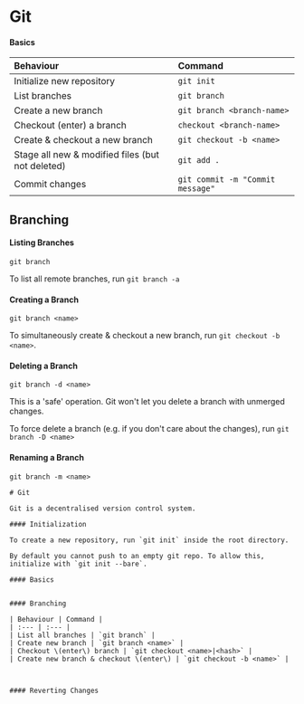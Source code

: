 # Git

#### Basics

| Behaviour | Command |
| :--- | :--- |
| Initialize new repository | `git init` |
| List branches | `git branch` |
| Create a new branch | `git branch <branch-name>` |
| Checkout \(enter\) a branch | `checkout <branch-name>` |
| Create & checkout a new branch | `git checkout -b <name>` |
| Stage all new & modified files \(but not deleted\) | `git add .` |
| Commit changes | `git commit -m "Commit message"` |

## Branching

#### Listing Branches

```
git branch
```

To list all remote branches, run `git branch -a`

#### Creating a Branch

```
git branch <name>
```

To simultaneously create & checkout a new branch, run `git checkout -b <name>`.

#### Deleting a Branch

```
git branch -d <name>
```

This is a 'safe' operation. Git won't let you delete a branch with unmerged changes.

To force delete a branch \(e.g. if you don't care about the changes\), run `git branch -D <name>`

#### Renaming a Branch

```
git branch -m <name>
```





```
# Git
```

    Git is a decentralised version control system.

    #### Initialization

    To create a new repository, run `git init` inside the root directory.

    By default you cannot push to an empty git repo. To allow this, initialize with `git init --bare`.

    #### Basics


    #### Branching

    | Behaviour | Command |
    | :--- | :--- |
    | List all branches | `git branch` |
    | Create new branch | `git branch <name>` |
    | Checkout \(enter\) branch | `git checkout <name>|<hash>` |
    | Create new branch & checkout \(enter\) | `git checkout -b <name>` |



    #### Reverting Changes



